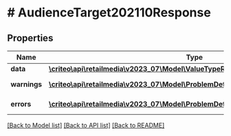 # # AudienceTarget202110Response

## Properties

Name | Type | Description | Notes
------------ | ------------- | ------------- | -------------
**data** | [**\criteo\api\retailmedia\v2023_07\Model\ValueTypeResourceOfAudienceTarget202110**](ValueTypeResourceOfAudienceTarget202110.md) |  | [optional]
**warnings** | [**\criteo\api\retailmedia\v2023_07\Model\ProblemDetails[]**](ProblemDetails.md) |  | [optional] [readonly]
**errors** | [**\criteo\api\retailmedia\v2023_07\Model\ProblemDetails[]**](ProblemDetails.md) |  | [optional] [readonly]

[[Back to Model list]](../../README.md#models) [[Back to API list]](../../README.md#endpoints) [[Back to README]](../../README.md)
